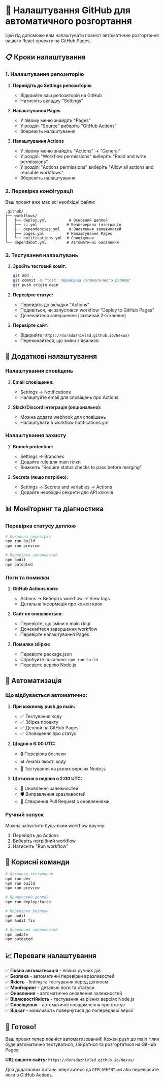 # 🚀 Налаштування GitHub для автоматичного розгортання

Цей гід допоможе вам налаштувати повніст автоматичне розгортання вашого React проекту на GitHub Pages.

## 📋 Кроки налаштування

### 1. Налаштування репозиторію

1. **Перейдіть до Settings репозиторію**
   - Відкрийте ваш репозиторій на GitHub
   - Натисніть вкладку "Settings"

2. **Налаштування Pages**
   - У лівому меню знайдіть "Pages"
   - У розділі "Source" виберіть "GitHub Actions"
   - Збережіть налаштування

3. **Налаштування Actions**
   - У лівому меню знайдіть "Actions" → "General"
   - У розділі "Workflow permissions" виберіть "Read and write permissions"
   - У розділі "Actions permissions" виберіть "Allow all actions and reusable workflows"
   - Збережіть налаштування

### 2. Перевірка конфігурації

Ваш проект вже має всі необхідні файли:

```
.github/
├── workflows/
│   ├── deploy.yml          # Основний деплой
│   ├── ci.yml             # Безперервна інтеграція
│   ├── dependencies.yml    # Оновлення залежностей
│   ├── pages.yml          # Налаштування Pages
│   └── notifications.yml  # Сповіщення
└── dependabot.yml         # Автоматичні оновлення
```

### 3. Тестування налаштувань

1. **Зробіть тестовий коміт:**
   ```bash
   git add .
   git commit -m "test: перевірка автоматичного деплою"
   git push origin main
   ```

2. **Перевірте статус:**
   - Перейдіть до вкладки "Actions"
   - Подивіться, чи запустився workflow "Deploy to GitHub Pages"
   - Дочекайтеся завершення (зазвичай 2-5 хвилин)

3. **Перевірте сайт:**
   - Відкрийте `https://duradazhivlad.github.io/Nexus/`
   - Переконайтеся, що зміни з'явилися

## 🔧 Додаткові налаштування

### Налаштування сповіщень

1. **Email сповіщення:**
   - Settings → Notifications
   - Налаштуйте email для сповіщень про Actions

2. **Slack/Discord інтеграція (опціонально):**
   - Можна додати webhook для сповіщень
   - Налаштувати в workflow notifications.yml

### Налаштування захисту

1. **Branch protection:**
   - Settings → Branches
   - Додайте rule для main гілки
   - Вимкніть "Require status checks to pass before merging"

2. **Secrets (якщо потрібно):**
   - Settings → Secrets and variables → Actions
   - Додайте необхідні секрети для API ключів

## 📊 Моніторинг та діагностика

### Перевірка статусу деплою

```bash
# Локальна перевірка
npm run build
npm run preview

# Перевірка залежностей
npm audit
npm outdated
```

### Логи та помилки

1. **GitHub Actions логи:**
   - Actions → Виберіть workflow → View logs
   - Детальна інформація про кожен крок

2. **Сайт не оновлюється:**
   - Перевірте, що зміни в main гілці
   - Дочекайтеся завершення workflow
   - Перевірте налаштування Pages

3. **Помилки збірки:**
   - Перевірте package.json
   - Спробуйте локально: `npm run build`
   - Перевірте версію Node.js

## 🎯 Автоматизація

### Що відбувається автоматично:

1. **При кожному push до main:**
   - ✅ Тестування коду
   - ✅ Збірка проекту
   - ✅ Деплой на GitHub Pages
   - ✅ Сповіщення про статус

2. **Щодня о 6:00 UTC:**
   - 🔒 Перевірка безпеки
   - 📊 Аналіз якості коду
   - 🧪 Тестування на різних версіях Node.js

3. **Щотижня в неділю о 2:00 UTC:**
   - 🔄 Оновлення залежностей
   - 🛡️ Виправлення вразливостей
   - 📝 Створення Pull Request з оновленнями

### Ручний запуск

Можна запустити будь-який workflow вручну:
1. Перейдіть до Actions
2. Виберіть потрібний workflow
3. Натисніть "Run workflow"

## 🚀 Корисні команди

```bash
# Локальне тестування
npm run dev
npm run build
npm run preview

# Примусовий деплой
npm run deploy:force

# Перевірка безпеки
npm audit
npm audit fix

# Оновлення залежностей
npm update
npm outdated
```

## 📈 Переваги налаштування

✅ **Повна автоматизація** - ніяких ручних дій  
✅ **Безпека** - автоматичні перевірки вразливостей  
✅ **Якість** - linting та тестування перед деплоєм  
✅ **Моніторинг** - детальні логи та статуси  
✅ **Оновлення** - автоматичне оновлення залежностей  
✅ **Відмовостійкість** - тестування на різних версіях Node.js  
✅ **Сповіщення** - автоматичні повідомлення про статус  
✅ **Відкат** - можливість повернутися до попередньої версії  

## 🎉 Готово!

Ваш проект тепер повніст автоматизований! Кожен push до main гілки буде автоматично тестуватися, збиратися та розгортатися на GitHub Pages.

**URL вашого сайту:** `https://duradazhivlad.github.io/Nexus/`

Для додаткових питань звертайтеся до `DEPLOYMENT.md` або перевіряйте логи в GitHub Actions. 